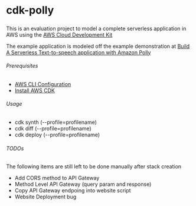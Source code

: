 # cdk-polly

##### 
This is an evaluation project to model a complete serverless application in AWS using the [AWS Cloud Development Kit](https://github.com/awslabs/aws-cdk)

The example application is modeled off the example demonstration at [Build A Serverless Text-to-speech application with Amazon Polly](https://aws.amazon.com/blogs/machine-learning/build-your-own-text-to-speech-applications-with-amazon-polly)

###### Prerequisites
* [AWS CLI Configuration](https://docs.aws.amazon.com/cli/latest/userguide/cli-chap-getting-started.html)
* [Install AWS CDK](https://awslabs.github.io/aws-cdk/getting-started.html)
 
###### Usage
* cdk synth (--profile=profilename)
* cdk diff (--profile=profilename)
* cdk deploy (--profile=profilename)

###### TODOs
The following items are still left to be done manually after stack creation
* Add CORS method to API Gateway 
* Method Level API Gateway (query param and response)
* Copy API Gateway endpoing into website script
* Website Deployment bug